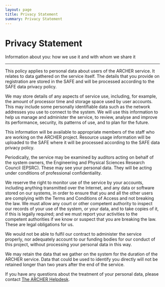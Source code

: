 ```yaml
---
layout: page
title: Privacy Statement
summary: Privacy Statement
---
```


# Privacy Statement 

Information about you: how we use it and with whom we share it

---

This policy applies to personal data about users of the ARCHER service. It relates to data gathered on the service itself. The details that you provide on registration are stored in the SAFE and will be processed according to the SAFE data privacy policy.

We may store details of any aspects of service use, including, for example, the amount of processor time and storage space used by user accounts. This may include some personally identifiable data such as the network addresses you use to connect to the system. We will use this information to help us manage and administer the service, to review, analyse and improve its performance, security, its patterns of use, and to plan for the future.

This information will be available to appropriate members of the staff who are working on the ARCHER project. Resource usage information will be uploaded to the SAFE where it will be processed according to the SAFE data privacy policy.

Periodically, the service may be examined by auditors acting on behalf of the system owners, the Engineering and Physical Sciences Research Council (EPSRC). These may see your personal data. They will be acting under conditions of professional confidentiality.

We reserve the right to monitor use of the service by your accounts, including anything transmitted over the Internet, and any data or software stored on our systems, in order to ensure that you and all the other users are complying with the Terms and Conditions of Access and not breaking the law. We must allow any court or other competent authority to inspect our records of your use of the system, or your data, and to take copies of it, if this is legally required; and we must report your activities to the competent authorities if we know or suspect that you are breaking the law. These are legal obligations for us.

We would not be able to fulfil our contract to administer the service properly, nor adequately account to our funding bodies for our conduct of this project, without processing your personal data in this way.

We may retain the data that we gather on the system for the duration of the ARCHER service. Data that could be used to identify you directly will not be retained longer than two years after the end of the service.

If you have any questions about the treatment of your personal data, please contact [The ARCHER Helpdesk](../../support/helpdesk.html).